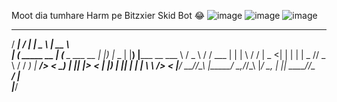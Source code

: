 Moot dia tumhare Harm pe Bitzxier Skid Bot 😂
![image](https://github.com/user-attachments/assets/82a60d61-e87e-4756-a03d-4fbf1b068c2c)
![image](https://github.com/user-attachments/assets/a0e75690-3788-4cc1-bf27-976125ab47b9)
![image](https://github.com/user-attachments/assets/a9f10623-1c3b-4054-a406-d885e8b8e922)



   _____              _____              ____          _____           
  / ____|            / ____|            |  _ \        |  __ \          
 | (___   _____  __ | (___  _   ___  __ | |_) |_   _  | |__) |_____  __
  \___ \ / _ \ \/ /  \___ \| | | \ \/ / |  _ <| | | | |  _  // _ \ \/ /
  ____) |  __/>  <   ____) | |_| |>  <  | |_) | |_| | | | \ \  __/>  < 
 |_____/ \___/_/\_\ |_____/ \__,_/_/\_\ |____/ \__, | |_|  \_\___/_/\_\
                                                __/ |                  
                                               |___/                   


